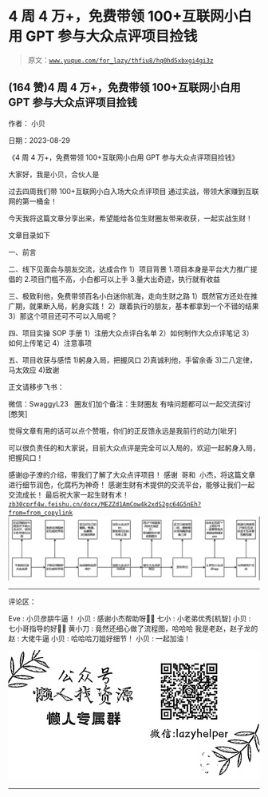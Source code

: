 # 4 周 4 万+，免费带领 100+互联网小白用 GPT 参与大众点评项目捡钱

> 原文：[`www.yuque.com/for_lazy/thfiu8/hq0hd5xbxgi4gi3z`](https://www.yuque.com/for_lazy/thfiu8/hq0hd5xbxgi4gi3z)

## (164 赞)4 周 4 万+，免费带领 100+互联网小白用 GPT 参与大众点评项目捡钱

作者： 小贝

日期：2023-08-29

《4 周 4 万+，免费带领 100+互联网小白用 GPT 参与大众点评项目捡钱》

大家好，我是小贝，合伙人是

过去四周我们带 100+互联网小白入场大众点评项目
通过实战，带领大家赚到互联网的第一桶金！

今天我将这篇文章分享出来，希望能给各位生财圈友带来收获，一起实战生财！

文章目录如下

一、前言

二、线下见面会与朋友交流，达成合作
1）项目背景
1.项目本身是平台大力推广提倡的
2.项目门槛不高，小白都可以上手
3.量大出奇迹，执行就有收益

三、极致利他，免费带领百名小白迷你航海，走向生财之路
1）既然官方还处在推广期，就果断入局，躬身实践！
2）跟着执行的朋友，基本都拿到一个不错的结果
3）那这个项目还可不可以入局呢？

四、项目实操 SOP 手册
1）注册大众点评白名单
2）如何制作大众点评笔记
3）如何上传笔记
4）注意事项

五、项目收获与感悟
1)躬身入局，把握风口
2)真诚利他，手留余香
3)二八定律，马太效应
4)致谢

正文请移步飞书：

微信：SwaggyL23   圈友们加个备注：生财圈友
有啥问题都可以一起交流探讨[憨笑]

觉得文章有用的话可以点个赞哦，你们的正反馈永远是我前行的动力[呲牙]

可以很负责任的和大家说，目前大众点评是完全可以入局的，欢迎一起躬身入局，把握风口！

感谢@子潦的介绍，带我们了解了大众点评项目！
感谢  哥和  小杰，将这篇文章进行细节润色，化腐朽为神奇！
感谢生财有术提供的交流平台，能够让我们一起交流成长！
最后祝大家一起生财有术！[`zb30cprf4w.feishu.cn/docx/MEZZd1AmCow4k2xdS2gc64G5nEh?from=from_copylink`](https://zb30cprf4w.feishu.cn/docx/MEZZd1AmCow4k2xdS2gc64G5nEh?from=from_copylink)![](img/530f9f59b1c1ad56b1222c7faef22952.png)

* * *

评论区：

Eve : 小贝彦肼牛逼！
小贝 : 感谢小杰帮助呀🌹🌹
七小 : 小老弟优秀[机智]
小贝 : 七小哥指导的好🌹🌹
黄小刀 : 竟然还细心做了流程图，哈哈哈
我是老赵，赵子龙的赵 : 大佬牛逼
小贝 : 哈哈哈刀姐好细节！
小贝 : 一起加油！

![](img/1c37d505930596d12a88ab23e11aa07a.png)

* * *